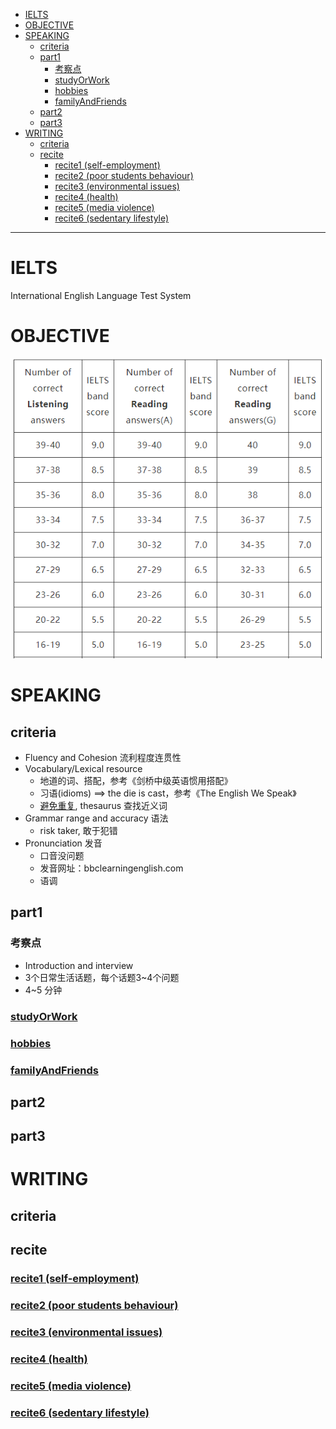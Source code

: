 - [IELTS](#ielts )
- [OBJECTIVE](#objective )
- [SPEAKING](#speaking )
  - [criteria](#criteria )
  - [part1](#part1 )
    - [考察点](#考察点 )
    - [studyOrWork](#studyorworkspeakingstudyorworkmd )
    - [hobbies](#hobbiesspeakinghobbiesmd )
    - [familyAndFriends](#familyandfriendsspeakingfamilyandfriendsmd )
  - [part2](#part2 )
  - [part3](#part3 )
- [WRITING](#writing )
  - [criteria](#criteria-1 )
  - [recite](#recite )
    - [recite1 (self-employment)](#recite1-self-employmentwritingrecite1md )
    - [recite2 (poor students behaviour)](#recite2-poor-students-behaviourwritingrecite2md )
    - [recite3 (environmental issues)](#recite3-environmental-issueswritingrecite3md )
    - [recite4 (health)](#recite4-healthwritingrecite4md )
    - [recite5 (media violence)](#recite5-media-violencewritingrecite5md )
    - [recite6 (sedentary lifestyle)](#recite6-sedentary-lifestylewritingrecite6md )
  
--- 
#  IELTS
  
International English Language Test System
  
#  OBJECTIVE
  
![score](pictures/scores.png )
  
#  SPEAKING
  
  
  
##  criteria
  
- Fluency and Cohesion 流利程度连贯性
- Vocabulary/Lexical resource 
    - 地道的词、搭配，参考《剑桥中级英语惯用搭配》
    - 习语(idioms) ==> the die is cast，参考《The English We Speak》
    - [避免重复](http://www.thefreedictionary.com '词典网址'), thesaurus 查找近义词
- Grammar range and accuracy 语法
    - risk taker, 敢于犯错
- Pronunciation 发音
    - 口音没问题
    - 发音网址：bbclearningenglish.com
    - 语调
  
  
##  part1
  
  
###  考察点
  
- Introduction and interview
- 3个日常生活话题，每个话题3~4个问题
- 4~5 分钟
  
###  [studyOrWork](speaking/studyOrWork.md )
  
###  [hobbies](speaking/hobbies.md )
  
###  [familyAndFriends](speaking/familyAndFriends.md )
  
  
##  part2
  
  
##  part3
  
  
  
#  WRITING
  
  
##  criteria
  
  
##  recite
  
  
###  [recite1 (self-employment)](writing/recite1.md )
  
###  [recite2 (poor students behaviour)](writing/recite2.md )
  
###  [recite3 (environmental issues)](writing/recite3.md )
  
###  [recite4 (health)](writing/recite4.md )
  
###  [recite5 (media violence)](writing/recite5.md )
  
###  [recite6 (sedentary lifestyle)](writing/recite6.md )
  
  
  
